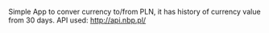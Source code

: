 Simple App to conver currency to/from PLN, it has history of currency value from 30 days.
API used: http://api.nbp.pl/
